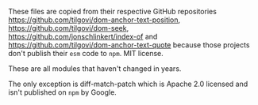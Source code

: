 These files are copied from their respective GitHub repositories <https://github.com/tilgovi/dom-anchor-text-position>, <https://github.com/tilgovi/dom-seek>, <https://github.com/jonschlinkert/index-of> and <https://github.com/tilgovi/dom-anchor-text-quote> because those projects don't publish their `esm` code to `npm`. MIT license.

These are all modules that haven't changed in years.

The only exception is diff-match-patch which is Apache 2.0 licensed and isn't published on `npm` by Google.
